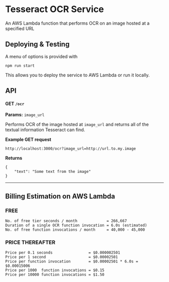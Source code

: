 # Tesseract OCR Service
An AWS Lambda function that performs OCR on an image hosted at a specified URL
<br/>

## Deploying & Testing
A menu of options is provided with
```
npm run start
```
This allows you to deploy the service to AWS Lambda or run it locally.
<br/>

## API

#### GET `/ocr`
**Params:** `image_url`

Performs OCR of the image hosted at `image_url` and returns all of the textual information Tesseract can find.

**Example GET request**
```
http://localhost:3000/ocr?image_url=http://url.to.my.image
```

**Returns**
```
{
    "text": "Some text from the image"
}
```
---

## Billing Estimation on AWS Lambda

### FREE

```
No. of free tier seconds / month             = 266,667
Duration of a single OCR function invocation = 6.0s (estimated)
No. of free function invocations / month     = 40,000 - 45,000
```

### PRICE THEREAFTER
```
Price per 0.1 seconds                = $0.000002501
Price per 1 second                   = $0.00002501
Price per function invocation        = $0.00002501 * 6.0s = $0.00015006
Price per 1000  function invocations = $0.15
Price per 10000 function invocations = $1.50
```

